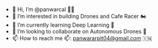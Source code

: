 - 👋 Hi, I’m @panwarcal 🧑‍🌾
- 👀 I’m interested in building Drones and Cafe Racer 🏍️
- 🌱 I’m currently learning Deep Learning 🧠
- 💞️ I’m looking to collaborate on Autonomous Drones 🤖
- 📫 How to reach me 📫: panwararpit04@gmail.com 🇮🇳

<!---
panwarcal/panwarcal is a ✨ special ✨ repository because its `README.md` (this file) appears on your GitHub profile.
You can click the Preview link to take a look at your changes.
--->
